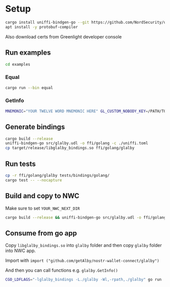 # Setup

```sh
cargo install uniffi-bindgen-go --git https://github.com/NordSecurity/uniffi-bindgen-go --tag v0.2.1+v0.25.0
apt install -y protobuf-compiler
```

Also download certs from Greenlight developer console

## Run examples

```sh
cd examples
```

### Equal

```sh
cargo run --bin equal
```

### GetInfo

```sh
MNEMONIC="YOUR TWELVE WORD MNEMONIC HERE" GL_CUSTOM_NOBODY_KEY=/PATH/TO/glalby/gl-certs/client-key.pem GL_CUSTOM_NOBODY_CERT=/PATH/TO/glalby/gl-certs/client.crt cargo run --bin get-info
```

## Generate bindings

```sh
cargo build --release
uniffi-bindgen-go src/glalby.udl -o ffi/golang -c ./uniffi.toml
cp target/release/libglalby_bindings.so ffi/golang/glalby
```

## Run tests

```sh
cp -r ffi/golang/glalby tests/bindings/golang/
cargo test -- --nocapture
```

## Build and copy to NWC

Make sure to set `YOUR_NWC_NEXT_DIR`

```sh
cargo build --release && uniffi-bindgen-go src/glalby.udl -o ffi/golang -c ./uniffi.toml && cp target/release/libglalby_bindings.so ffi/golang/glalby && cp ffi/golang/glalby YOUR_NWC_NEXT_DIR -r
```

## Consume from go app

Copy `libglalby_bindings.so` into `glalby` folder and then copy `glalby` folder into NWC app.

Import with `import ("github.com/getAlby/nostr-wallet-connect/glalby")`

And then you can call functions e.g. `glalby.GetInfo()`

```sh
CGO_LDFLAGS="-lglalby_bindings -L./glalby -Wl,-rpath,./glalby" go run .
```
